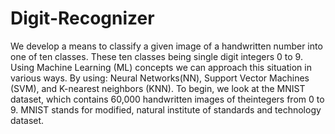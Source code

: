 # Digit-Recognizer

We develop a   means   to classify   a   given   image   of   a handwritten number into one of ten classes.  These ten classes being single digit integers 0 to 9. Using Machine Learning (ML) concepts  we  can  approach  this  situation  in  various  ways.  By using:   Neural   Networks(NN),   Support   Vector   Machines (SVM), and K-nearest neighbors (KNN). To begin, we look at the MNIST dataset, which contains 60,000 handwritten images of theintegers from 0 to 9. MNIST stands for modified, natural institute of standards and technology dataset. 
